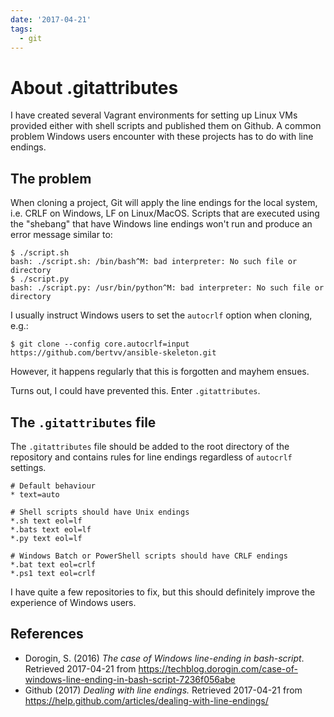 ```yaml
---
date: '2017-04-21'
tags:
  - git
---
```


# About .gitattributes

I have created several Vagrant environments for setting up Linux VMs provided either with shell scripts and published them on Github. A common problem Windows users encounter with these projects has to do with line endings.

## The problem

When cloning a project, Git will apply the line endings for the local system, i.e. CRLF on Windows, LF on Linux/MacOS. Scripts that are executed using the "shebang" that have Windows line endings won't run and produce an error message similar to:

```
$ ./script.sh
bash: ./script.sh: /bin/bash^M: bad interpreter: No such file or directory
$ ./script.py
bash: ./script.py: /usr/bin/python^M: bad interpreter: No such file or directory
```

I usually instruct Windows users to set the `autocrlf` option when cloning, e.g.:

```
$ git clone --config core.autocrlf=input https://github.com/bertvv/ansible-skeleton.git
```

However, it happens regularly that this is forgotten and mayhem ensues.

Turns out, I could have prevented this. Enter `.gitattributes`.

## The `.gitattributes` file

The `.gitattributes` file should be added to the root directory of the repository and contains rules for line endings regardless of `autocrlf` settings.

```
# Default behaviour
* text=auto

# Shell scripts should have Unix endings
*.sh text eol=lf
*.bats text eol=lf
*.py text eol=lf

# Windows Batch or PowerShell scripts should have CRLF endings
*.bat text eol=crlf
*.ps1 text eol=crlf
```

I have quite a few repositories to fix, but this should definitely improve the experience of Windows users.

## References

- Dorogin, S. (2016) *The case of Windows line-ending in bash-script*. Retrieved 2017-04-21 from <https://techblog.dorogin.com/case-of-windows-line-ending-in-bash-script-7236f056abe>
- Github (2017) *Dealing with line endings.* Retrieved 2017-04-21 from <https://help.github.com/articles/dealing-with-line-endings/>
